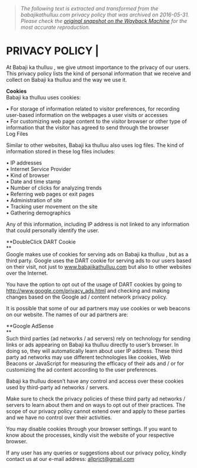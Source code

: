 > *The following text is extracted and transformed from the babajikathulluu.com privacy policy that was archived on 2016-05-31. Please check the [original snapshot on the Wayback Machine](https://web.archive.org/web/20160531192149id_/http%3A//www.babajikathulluu.com/privacy-policy) for the most accurate reproduction.*

# PRIVACY POLICY |

At Babaji ka thulluu , we give utmost importance to the privacy of our users. This privacy policy lists the kind of personal information that we receive and collect on Babaji ka thulluu and the way we use it.

**Cookies**  
Babaji ka thulluu uses cookies:

• For storage of information related to visitor preferences, for recording user-based information on the webpages a user visits or accesses  
• For customizing web page content to the visitor browser or other type of information that the visitor has agreed to send through the browser  
Log Files

Similar to other websites, Babaji ka thulluu also uses log files. The kind of information stored in these log files includes:

• IP addresses  
• Internet Service Provider  
• Kind of browser  
• Date and time stamp  
• Number of clicks for analyzing trends  
• Referring web pages or exit pages  
• Administration of site  
• Tracking user movement on the site  
• Gathering demographics

Any of this information, including IP address is not linked to any information that could personally identify the user.

**DoubleClick DART Cookie  
**  
Google makes use of cookies for serving ads on Babaji ka thulluu , but as a third party. Google uses the DART cookie for serving ads to our users based on their visit, not just to www.babajikathulluu.com but also to other websites over the Internet.

You have the option to opt out of the usage of DART cookies by going to http://www.google.com/privacy_ads.html and checking and making changes based on the Google ad / content network privacy policy.

It is possible that some of our ad partners may use cookies or web beacons on our website. The names of our ad partners are:

**Google AdSense  
**  
Such third parties (ad networks / ad servers) rely on technology for sending links or ads appearing on Babaji ka thulluu directly to user’s browser. In doing so, they will automatically learn about user IP address. These third party ad networks may use different technologies like cookies, Web Beacons or JavaScript for measuring the efficacy of their ads and / or for customizing the ad content according to the user preferences.

Babaji ka thulluu doesn’t have any control and access over these cookies used by third-party ad networks / servers.

Make sure to check the privacy policies of these third party ad networks / servers to learn about them and on ways to opt out of their practices. The scope of our privacy policy cannot extend over and apply to these parties and we have no control over their activities.

You may disable cookies through your browser settings. If you want to know about the processes, kindly visit the website of your respective browser.

If any user has any queries or suggestions about our privacy policy, kindly contact us at our e-mail address: allprjct@gmail.com
